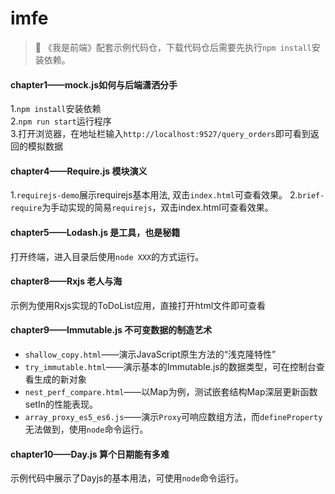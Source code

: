 # imfe
>:whale: 《我是前端》配套示例代码仓，下载代码仓后需要先执行`npm install`安装依赖。



#### chapter1——mock.js如何与后端潇洒分手

1.`npm install`安装依赖   
2.`npm run start`运行程序   
3.打开浏览器，在地址栏输入`http://localhost:9527/query_orders`即可看到返回的模拟数据



#### chapter4——Require.js 模块演义
1.`requirejs-demo`展示requirejs基本用法, 双击`index.html`可查看效果。
2.`brief-require`为手动实现的简易`requirejs`，双击index.html可查看效果。




#### chapter5——Lodash.js 是工具，也是秘籍
打开终端，进入目录后使用`node XXX`的方式运行。



#### chapter8——Rxjs 老人与海

示例为使用Rxjs实现的ToDoList应用，直接打开html文件即可查看



#### chapter9——Immutable.js 不可变数据的制造艺术

- `shallow_copy.html`——演示JavaScript原生方法的“浅克隆特性”
- `try_immutable.html`——演示基本的Immutable.js的数据类型，可在控制台查看生成的新对象
- `nest_perf_compare.html`——以Map为例，测试嵌套结构Map深层更新函数setIn的性能表现。
- `array_proxy_es5_es6.js`——演示`Proxy`可响应数组方法，而`defineProperty`无法做到，使用`node`命令运行。



#### chapter10——Day.js 算个日期能有多难

示例代码中展示了Dayjs的基本用法，可使用`node`命令运行。
